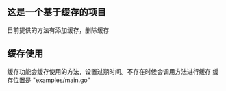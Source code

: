 ## 这是一个基于缓存的项目
目前提供的方法有添加缓存，删除缓存
## 缓存使用
缓存功能会缓存使用的方法，设置过期时间。不存在时候会调用方法进行缓存
缓存位置是 "examples/main.go"